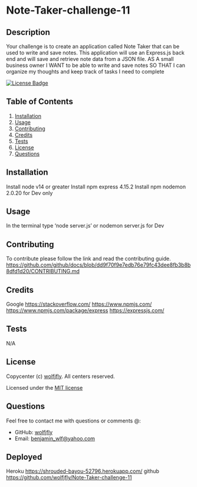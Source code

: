 # Note-Taker-challenge-11
  
  ## Description
  Your challenge is to create an application called Note Taker that can be used to write and save notes. This application will use an Express.js back end and will save   and retrieve note data from a JSON file.
  AS A small business owner
  I WANT to be able to write and save notes
  SO THAT I can organize my thoughts and keep track of tasks I need to complete
  

  [![License Badge](https://img.shields.io/badge/license-MIT-success?style=plastic)](https://choosealicense.com/licenses/mit/)
  
  
  ## Table of Contents
  1. [Installation](#installation)
  2. [Usage](#usage)
  3. [Contributing](#contributing)
  4. [Credits](#credits)
  5. [Tests](#tests)
  6. [License](#license)
  7. [Questions](#questions)
  
  ## Installation
  Install node v14 or greater
  Install npm express 4.15.2
  Install npm nodemon 2.0.20 for Dev only
  

  ## Usage
  In the terminal type ‘node server.js’
  or nodemon server.js for Dev
  
  
  
  ## Contributing
  To contribute please follow the link and read the contributing guide. https://github.com/github/docs/blob/dd9f70f9e7edb76e79fc43dee8fb3b8b8dfd1d20/CONTRIBUTING.md
  

  ## Credits
  Google
  https://stackoverflow.com/
  https://www.npmjs.com/
  https://www.npmjs.com/package/express
  https://expressjs.com/


  ## Tests
  N/A
  

  ## License
  Copycenter (c) [wolfjfly](https://github.com/wolfjfly). All centers reserved. 
  
Licensed under the [MIT license](https://choosealicense.com/licenses/mit/)
  

  ## Questions
  Feel free to contact me with questions or comments @:
  - GitHub: [wolfjfly](https://github.com/wolfjfly)
  - Email: [benjamin_wlf@yahoo.com](mailto:benjamin_wlf@yahoo.com)
  
  ## Deployed
  Heroku
  https://shrouded-bayou-52796.herokuapp.com/
  github
  https://github.com/wolfjfly/Note-Taker-challenge-11
  
  



